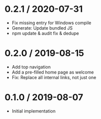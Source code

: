 # 0.2.1 / 2020-07-31

  * Fix missing entry for Windows compile
  * Generate: Update bundled JS
  * npm update & audit fix & dedupe

# 0.2.0 / 2019-08-15

  * Add top navigation
  * Add a pre-filled home page as welcome
  * Fix: Replace all internal links, not just one

# 0.1.0 / 2019-08-07

  * Initial implementation
